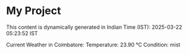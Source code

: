 # My Project

This content is dynamically generated in Indian Time (IST): 2025-03-22 05:23:52 IST


Current Weather in Coimbatore:
Temperature: 23.90 °C
Condition: mist
